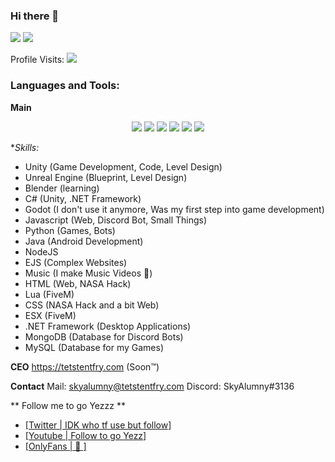 ### Hi there 👋

 

![](https://github-readme-stats.vercel.app/api?username=skyalumny&show_icons=true&include_all_commits=true&theme=dark)
![](https://github-readme-stats.vercel.app/api/top-langs/?username=skyalumny&layout=default&theme=dark)

Profile Visits:
![](https://profile-counter.glitch.me/skyalumny/count.svg)

### Languages and Tools:

**Main**
<p align='center'>
  <img src="https://img.shields.io/badge/c++%20-%2300599C.svg?&style=for-the-badge&logo=c%2B%2B&ogoColor=white"/>
  <img src="https://img.shields.io/badge/csharp%20-896cd0.svg?&style=for-the-badge&logo=c%2B%2B&ogoColor=white"/>
  <img src="https://img.shields.io/badge/python%20-%2314354C.svg?&style=for-the-badge&logo=python&logoColor=white"/> 
  <img src="https://img.shields.io/badge/node.js%20-%2343853D.svg?&style=for-the-badge&logo=node.js&logoColor=white"/>
  <img src="https://img.shields.io/badge/javascript%20-%23323330.svg?&style=for-the-badge&logo=javascript&logoColor=%23F7DF1E"/> 
  <img src="https://img.shields.io/badge/html%20-%23E34F26.svg?&style=for-the-badge&logo=html5&logoColor=white"/>
 
 **Skills:*
 
 - Unity (Game Development, Code, Level Design)
 - Unreal Engine (Blueprint, Level Design)
 - Blender (learning)
 - C# (Unity, .NET Framework)
 - Godot (I don't use it anymore, Was my first step into game development)
 - Javascript (Web, Discord Bot, Small Things)
 - Python (Games, Bots)
 - Java (Android Development)
 - NodeJS
 - EJS (Complex Websites)
 - Music (I make Music Videos 👀)
 - HTML (Web, NASA Hack)
 - Lua (FiveM)
 - CSS (NASA Hack and a bit Web)
 - ESX (FiveM)
 - .NET Framework (Desktop Applications)
 - MongoDB (Database for Discord Bots)
 - MySQL (Database for my Games)
 
**CEO**
https://tetstentfry.com (Soon:tm:)
 
 **Contact**
Mail: skyalumny@tetstentfry.com
Discord: SkyAlumny#3136
 
 ** Follow me to go Yezzz **
 
 - [[Twitter | IDK who tf use  but follow]](https://twitter.com/SkyAlumny)
 - [[Youtube | Follow to go Yezz]](https://www.youtube.com/channel/UCLz7YVDJ-u0p6ldm_-Apdjw)
 - [[OnlyFans | 👀 ]](https://www.youtube.com/watch?v=a3Z7zEc7AXQ)
